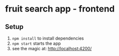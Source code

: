 # fruit search app - frontend

## Setup

1. `npm install` to install dependencies
2. `npm start` starts the app
3.  see the magic at: <http://localhost:4200/>

